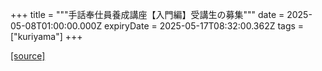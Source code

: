 +++
title = """手話奉仕員養成講座【入門編】受講生の募集"""
date = 2025-05-08T01:00:00.000Z
expiryDate = 2025-05-17T08:32:00.362Z
tags = ["kuriyama"]
+++


[[source]](https://www.town.kuriyama.hokkaido.jp/soshiki/39/31651.html)
